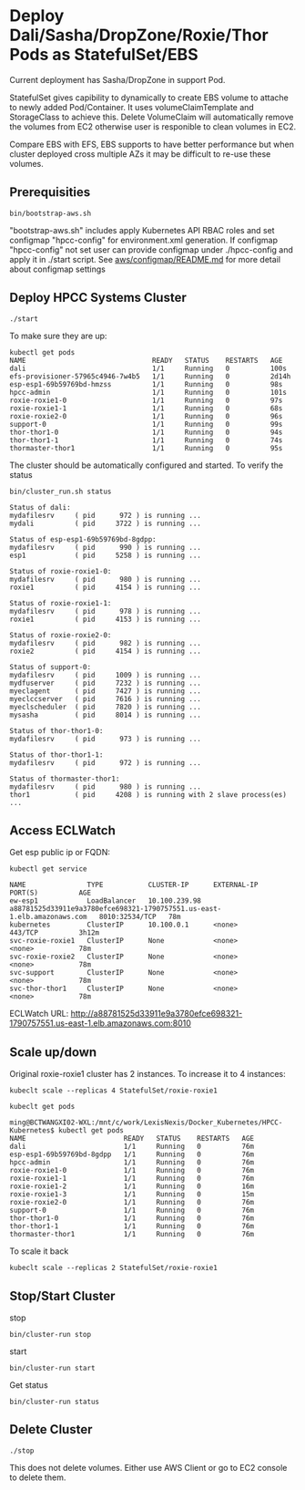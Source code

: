 # Deploy Dali/Sasha/DropZone/Roxie/Thor Pods as StatefulSet/EBS

Current deployment has Sasha/DropZone in support Pod.

StatefulSet gives capibility to dynamically to create EBS volume to attache to newly added Pod/Container. It uses volumeClaimTemplate and StorageClass to achieve this.
Delete VolumeClaim will automatically remove the volumes from EC2 otherwise user is responible to clean volumes in EC2.

Compare EBS with EFS, EBS supports to have better performance but when cluster deployed cross multiple AZs it may be difficult to re-use these volumes.


## Prerequisities
```console
bin/bootstrap-aws.sh
```
"bootstrap-aws.sh" includes apply Kubernetes API RBAC roles and set configmap "hpcc-config" for environment.xml generation.  If configmap "hpcc-config" not set user can provide configmap under ./hpcc-config and apply it in ./start script. See [aws/configmap/README.md](../../../aws/configmap/README.md) for more detail about configmap settings


## Deploy HPCC Systems Cluster
```console
./start
```
To make sure they are up:
```console
kubectl get pods
NAME                               READY   STATUS    RESTARTS   AGE
dali                               1/1     Running   0          100s
efs-provisioner-57965c4946-7w4b5   1/1     Running   0          2d14h
esp-esp1-69b59769bd-hmzss          1/1     Running   0          98s
hpcc-admin                         1/1     Running   0          101s
roxie-roxie1-0                     1/1     Running   0          97s
roxie-roxie1-1                     1/1     Running   0          68s
roxie-roxie2-0                     1/1     Running   0          96s
support-0                          1/1     Running   0          99s
thor-thor1-0                       1/1     Running   0          94s
thor-thor1-1                       1/1     Running   0          74s
thormaster-thor1                   1/1     Running   0          95s
```

The cluster should be automatically configured and started.
To verify the status
```console
bin/cluster_run.sh status

Status of dali:
mydafilesrv     ( pid      972 ) is running ...
mydali          ( pid     3722 ) is running ...

Status of esp-esp1-69b59769bd-8gdpp:
mydafilesrv     ( pid      990 ) is running ...
esp1            ( pid     5258 ) is running ...

Status of roxie-roxie1-0:
mydafilesrv     ( pid      980 ) is running ...
roxie1          ( pid     4154 ) is running ...

Status of roxie-roxie1-1:
mydafilesrv     ( pid      978 ) is running ...
roxie1          ( pid     4153 ) is running ...

Status of roxie-roxie2-0:
mydafilesrv     ( pid      982 ) is running ...
roxie2          ( pid     4154 ) is running ...

Status of support-0:
mydafilesrv     ( pid     1009 ) is running ...
mydfuserver     ( pid     7232 ) is running ...
myeclagent      ( pid     7427 ) is running ...
myeclccserver   ( pid     7616 ) is running ...
myeclscheduler  ( pid     7820 ) is running ...
mysasha         ( pid     8014 ) is running ...

Status of thor-thor1-0:
mydafilesrv     ( pid      973 ) is running ...

Status of thor-thor1-1:
mydafilesrv     ( pid      972 ) is running ...

Status of thormaster-thor1:
mydafilesrv     ( pid      980 ) is running ...
thor1           ( pid     4208 ) is running with 2 slave process(es) ...
```


## Access ECLWatch ###
Get esp public ip or FQDN:
```console
kubectl get service

NAME               TYPE           CLUSTER-IP      EXTERNAL-IP                                                               PORT(S)          AGE
ew-esp1            LoadBalancer   10.100.239.98   a88781525d33911e9a3780efce698321-1790757551.us-east-1.elb.amazonaws.com   8010:32534/TCP   78m
kubernetes         ClusterIP      10.100.0.1      <none>                                                                    443/TCP          3h12m
svc-roxie-roxie1   ClusterIP      None            <none>                                                                    <none>           78m
svc-roxie-roxie2   ClusterIP      None            <none>                                                                    <none>           78m
svc-support        ClusterIP      None            <none>                                                                    <none>           78m
svc-thor-thor1     ClusterIP      None            <none>                                                                    <none>           78m

```
ECLWatch URL: http://a88781525d33911e9a3780efce698321-1790757551.us-east-1.elb.amazonaws.com:8010

## Scale up/down ###
Original roxie-roxie1 cluster has 2 instances. To increase it to 4 instances:
```console
kubeclt scale --replicas 4 StatefulSet/roxie-roxie1

kubeclt get pods

ming@BCTWANGXI02-WXL:/mnt/c/work/LexisNexis/Docker_Kubernetes/HPCC-Kubernetes$ kubectl get pods
NAME                        READY   STATUS    RESTARTS   AGE
dali                        1/1     Running   0          76m
esp-esp1-69b59769bd-8gdpp   1/1     Running   0          76m
hpcc-admin                  1/1     Running   0          76m
roxie-roxie1-0              1/1     Running   0          76m
roxie-roxie1-1              1/1     Running   0          76m
roxie-roxie1-2              1/1     Running   0          16m
roxie-roxie1-3              1/1     Running   0          15m
roxie-roxie2-0              1/1     Running   0          76m
support-0                   1/1     Running   0          76m
thor-thor1-0                1/1     Running   0          76m
thor-thor1-1                1/1     Running   0          76m
thormaster-thor1            1/1     Running   0          76m

```
To scale it back
```console
kubeclt scale --replicas 2 StatefulSet/roxie-roxie1
```


## Stop/Start Cluster
stop
```console
bin/cluster-run stop
```
start
```console
bin/cluster-run start
```

Get status
```console
bin/cluster-run status

```

## Delete Cluster ###
```console
./stop
```
This does not delete volumes. Either use AWS Client or go to EC2 console to delete them.
